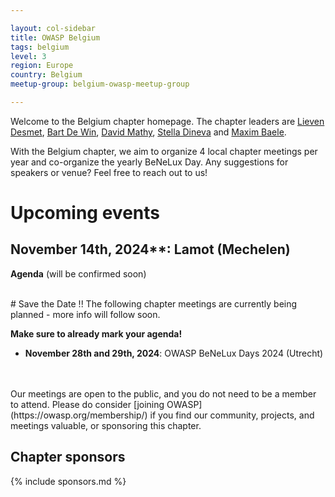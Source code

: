 ```yaml
---

layout: col-sidebar
title: OWASP Belgium
tags: belgium
level: 3
region: Europe
country: Belgium
meetup-group: belgium-owasp-meetup-group

---
```

Welcome to the Belgium chapter homepage. The chapter leaders are
[Lieven Desmet](mailto:lieven.desmet@owasp.org),
[Bart De Win](mailto:bart.dewin@owasp.org),
[David Mathy](mailto:david.mathy@owasp.org),
[Stella Dineva](mailto:stella.dineva@owasp.org) and
[Maxim Baele](mailto:maxim.baele@owasp.org).

With the Belgium chapter, we aim to organize 4 local chapter meetings per year and co-organize the yearly BeNeLux Day. Any suggestions for speakers or venue? Feel free to reach out to us!

# Upcoming events

## November 14th, 2024**: Lamot (Mechelen)
**Agenda** (will be confirmed soon)

<!--
**More events and info**: [on the 'Chapter Meetings' tab](https://owasp.org/www-chapter-belgium/#div-meetings).
-->

<br/>
# Save the Date !! 
The following chapter meetings are currently being planned - more info will follow soon.

**Make sure to already mark your agenda!**

* **November 28th and 29th, 2024**: OWASP BeNeLux Days 2024 (Utrecht)
<br/>
<br/>
Our meetings are open to the public, and you do not need to be a member to attend. Please do consider [joining OWASP](https://owasp.org/membership/) if you find our community, projects, and meetings valuable, or sponsoring this chapter.


## Chapter sponsors
{% include sponsors.md %}

